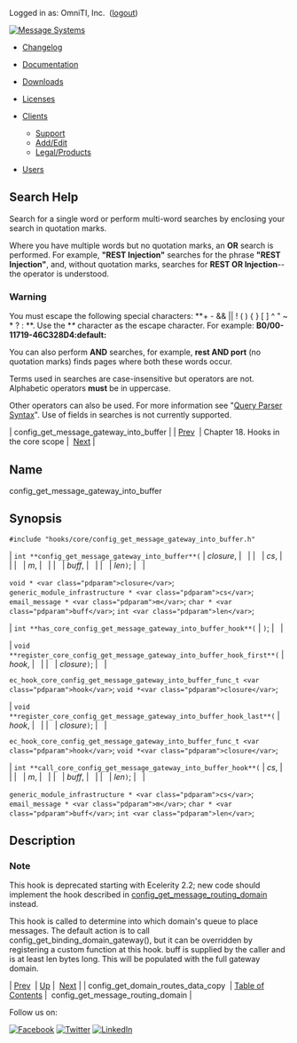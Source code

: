 Logged in as: OmniTI, Inc.  ([logout](https://support.messagesystems.com/logout.php))

[![Message Systems](https://support.messagesystems.com/images/ms-white205.png)](https://support.messagesystems.com/start.php) 

*   [Changelog](https://support.messagesystems.com/start.php?show=changelog)
*   [Documentation](https://support.messagesystems.com/docs/)
*   [Downloads](https://support.messagesystems.com/start.php)

*   [Licenses](https://support.messagesystems.com/license_summary.php)
*   <a href="">Clients</a>
    *   [Support](https://support.messagesystems.com/cs.php)
    *   [Add/Edit](https://support.messagesystems.com/edit_client.php)
    *   [Legal/Products](https://support.messagesystems.com/edit_products.php)
*   [Users](https://support.messagesystems.com/edit_customer.php)

## Search Help

Search for a single word or perform multi-word searches by enclosing your search in quotation marks.

Where you have multiple words but no quotation marks, an **OR** search is performed. For example, **"REST Injection"** searches for the phrase **"REST Injection"**, and, without quotation marks, searches for **REST OR Injection**--the operator is understood.

### Warning

You must escape the following special characters: **+ - && || ! ( ) { } [ ] ^ " ~ * ? : \**. Use the **\** character as the escape character. For example: **B0/00-11719-46C328D4\:default\:**

You can also perform **AND** searches, for example, **rest AND port** (no quotation marks) finds pages where both these words occur.

Terms used in searches are case-insensitive but operators are not. Alphabetic operators **must** be in uppercase.

Other operators can also be used. For more information see "[Query Parser Syntax](https://lucene.apache.org/core/old_versioned_docs/versions/3_0_0/queryparsersyntax.html)". Use of fields in searches is not currently supported.

| config_get_message_gateway_into_buffer |
| [Prev](extending.hooks.core.config_get_domain_routes_data_copy.php)  | Chapter 18. Hooks in the core scope |  [Next](extending.hooks.core.config_get_message_routing_domain.php) |

<a name="extending.hooks.core.config_get_message_gateway_into_buffer"></a>
## Name

config_get_message_gateway_into_buffer

## Synopsis

`#include "hooks/core/config_get_message_gateway_into_buffer.h"`

| `int **config_get_message_gateway_into_buffer**(` | <var class="pdparam">closure</var>, |   |
|   | <var class="pdparam">cs</var>, |   |
|   | <var class="pdparam">m</var>, |   |
|   | <var class="pdparam">buff</var>, |   |
|   | <var class="pdparam">len</var>`)`; |   |

`void * <var class="pdparam">closure</var>`;
`generic_module_infrastructure * <var class="pdparam">cs</var>`;
`email_message * <var class="pdparam">m</var>`;
`char * <var class="pdparam">buff</var>`;
`int <var class="pdparam">len</var>`;

| `int **has_core_config_get_message_gateway_into_buffer_hook**(` | `)`; |   |

| `void **register_core_config_get_message_gateway_into_buffer_hook_first**(` | <var class="pdparam">hook</var>, |   |
|   | <var class="pdparam">closure</var>`)`; |   |

`ec_hook_core_config_get_message_gateway_into_buffer_func_t <var class="pdparam">hook</var>`;
`void *<var class="pdparam">closure</var>`;

| `void **register_core_config_get_message_gateway_into_buffer_hook_last**(` | <var class="pdparam">hook</var>, |   |
|   | <var class="pdparam">closure</var>`)`; |   |

`ec_hook_core_config_get_message_gateway_into_buffer_func_t <var class="pdparam">hook</var>`;
`void *<var class="pdparam">closure</var>`;

| `int **call_core_config_get_message_gateway_into_buffer_hook**(` | <var class="pdparam">cs</var>, |   |
|   | <var class="pdparam">m</var>, |   |
|   | <var class="pdparam">buff</var>, |   |
|   | <var class="pdparam">len</var>`)`; |   |

`generic_module_infrastructure * <var class="pdparam">cs</var>`;
`email_message * <var class="pdparam">m</var>`;
`char * <var class="pdparam">buff</var>`;
`int <var class="pdparam">len</var>`;<a name="idp20626672"></a>
## Description

### Note

This hook is deprecated starting with Ecelerity 2.2; new code should implement the hook described in [config_get_message_routing_domain](extending.hooks.core.config_get_message_routing_domain.php "config_get_message_routing_domain") instead.

This hook is called to determine into which domain's queue to place messages. The default action is to call config_get_binding_domain_gateway(), but it can be overridden by registering a custom function at this hook. buff is supplied by the caller and is at least len bytes long. This will be populated with the full gateway domain.

| [Prev](extending.hooks.core.config_get_domain_routes_data_copy.php)  | [Up](extending.hooks.core.php) |  [Next](extending.hooks.core.config_get_message_routing_domain.php) |
| config_get_domain_routes_data_copy  | [Table of Contents](index.php) |  config_get_message_routing_domain |

Follow us on:

[![Facebook](https://support.messagesystems.com/images/icon-facebook.png)](http://www.facebook.com/messagesystems) [![Twitter](https://support.messagesystems.com/images/icon-twitter.png)](http://twitter.com/#!/MessageSystems) [![LinkedIn](https://support.messagesystems.com/images/icon-linkedin.png)](http://www.linkedin.com/company/message-systems)
